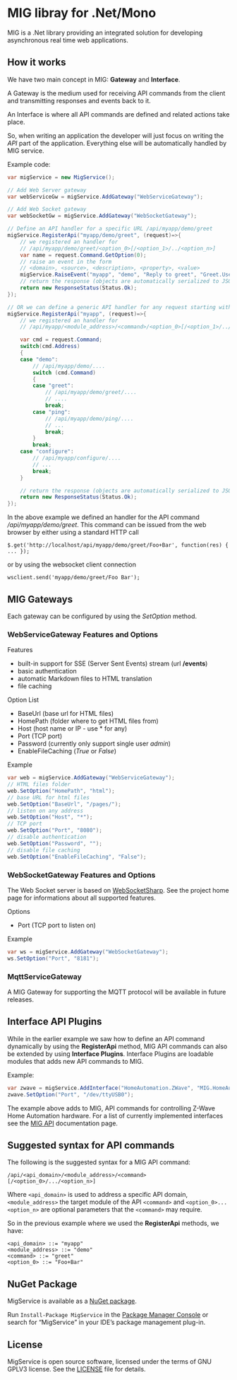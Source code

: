 ﻿# MIG libray for .Net/Mono

MIG is a .Net library providing an integrated solution for developing asynchronous real time web applications.

## How it works

We have two main concept in MIG: **Gateway** and **Interface**.

A Gateway is the medium used for receiving API commands from the client and transmitting responses and events back to it.

An Interface is where all API commands are defined and related actions take place.

So, when writing an application the developer will just focus on writing the *API* part of the application.
Everything else will be automatically handled by MIG service.

Example code:
```csharp
var migService = new MigService();

// Add Web Server gateway
var webServiceGw = migService.AddGateway("WebServiceGateway");

// Add Web Socket gateway
var webSocketGw = migService.AddGateway("WebSocketGateway");

// Define an API handler for a specific URL /api/myapp/demo/greet
migService.RegisterApi("myapp/demo/greet", (request)=>{
    // we registered an handler for
    // /api/myapp/demo/greet/<option_0>[/<option_1>/../<option_n>]
    var name = request.Command.GetOption(0);
    // raise an event in the form
    // <domain>, <source>, <description>, <property>, <value>
    migService.RaiseEvent("myapp", "demo", "Reply to greet", "Greet.User", name);
    // return the response (objects are automatically serialized to JSON)
    return new ResponseStatus(Status.Ok);
});

// OR we can define a generic API handler for any request starting with /api/myapp/....
migService.RegisterApi("myapp", (request)=>{
    // we registered an handler for
    // /api/myapp/<module_address>/<command>/<option_0>[/<option_1>/../<option_n>]

    var cmd = request.Command;
    switch(cmd.Address)
    {
    case "demo":
        // /api/myapp/demo/....
        switch (cmd.Command)
        {
        case "greet":
            // /api/myapp/demo/greet/....
            // ....
            break;
        case "ping":
            // /api/myapp/demo/ping/....
            // ...
            break;
        }
        break;
    case "configure":
        // /api/myapp/configure/....
        // ...
        break;
    }

    // return the response (objects are automatically serialized to JSON)
    return new ResponseStatus(Status.Ok);
});
```
In the above example we defined an handler for the API command */api/myapp/demo/greet*.
This command can be issued from the web browser by either using a standard HTTP call
```
$.get('http://localhost/api/myapp/demo/greet/Foo+Bar', function(res) { ... });
```
or by using the websocket client connection
```
wsclient.send('myapp/demo/greet/Foo Bar');
```

## MIG Gateways

Each gateway can be configured by using the *SetOption* method.

### WebServiceGateway Features and Options

Features

- built-in support for SSE (Server Sent Events) stream (url **/events**)
- basic authentication
- automatic Markdown files to HTML translation
- file caching

Option List

- BaseUrl (base url for HTML files)
- HomePath (folder where to get HTML files from)
- Host (host name or IP - use * for any)
- Port (TCP port)
- Password (currently only support single user *admin*)
- EnableFileCaching (*True* or *False*)

Example
```csharp
var web = migService.AddGateway("WebServiceGateway");
// HTML files folder 
web.SetOption("HomePath", "html");
// base URL for html files
web.SetOption("BaseUrl", "/pages/"); 
// listen on any address
web.SetOption("Host", "*"); 
// TCP port
web.SetOption("Port", "8080");
// disable authentication
web.SetOption("Password", ""); 
// disable file caching
web.SetOption("EnableFileCaching", "False"); 
```

### WebSocketGateway Features and Options

The Web Socket server is based on [WebSocketSharp](https://github.com/sta/websocket-sharp).
See the project home page for informations about all supported features.

Options

- Port (TCP port to listen on)

Example
```csharp
var ws = migService.AddGateway("WebSocketGateway");
ws.SetOption("Port", "8181");
```

### MqttServiceGateway

A MIG Gateway for supporting the MQTT protocol will be available in future releases.

## Interface API Plugins

While in the earlier example we saw how to define an API command dynamically by using the **RegisterApi** method, MIG API commands can also
be extended by using **Interface Plugins**.
Interface Plugins are loadable modules that adds new API commands to MIG.

Example:
```csharp
var zwave = migService.AddInterface("HomeAutomation.ZWave", "MIG.HomeAutomation.dll");
zwave.SetOption("Port", "/dev/ttyUSB0");
```
The example above adds to MIG, API commands for controlling Z-Wave Home Automation hardware.
For a list of currently implemented interfaces see the [MIG API](http://www.homegenie.it/docs/api/mig_api_interfaces.html) documentation page.

## Suggested syntax for API commands

 The following is the suggested syntax for a MIG API command:
```
/api/<api_domain>/<module_address>/<command>[/<option_0>/.../<option_n>]
```
Where ```<api_domain>``` is used to address a specific API domain, ```<module_address>``` the target module of the API ```<command>```
and ```<option_0>...<option_n>``` are optional parameters that the ```<command>``` may require. 

So in the previous example where we used the **RegisterApi** methods, we have:
```
<api_domain> ::= "myapp"
<module_address> ::= "demo"
<command> ::= "greet"
<option_0> ::= "Foo+Bar"
```

## NuGet Package

MigService  is available as a [NuGet package](https://www.nuget.org/packages/MigService).

Run `Install-Package MigService` in the [Package Manager Console](http://docs.nuget.org/docs/start-here/using-the-package-manager-console) or search for “MigService” in your IDE’s package management plug-in.

## License

MigService is open source software, licensed under the terms of GNU GPLV3 license. See the [LICENSE](LICENSE) file for details.
